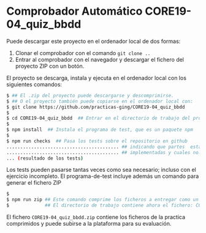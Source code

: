 # Comprobador Automático CORE19-04_quiz_bbdd

Puede descargar este proyecto en el ordenador local de dos formas:
1. Clonar el  comprobador con el comando `git clone ..`
2. Entrar al  comprobador con el navegador y descargar el fichero del proyecto ZIP con un botón.

El proyecto se descarga, instala y ejecuta en el ordenador local con los siguientes comandos:

```sh
$ ## El .zip del proyecto puede descargarse y descomprimirse.
$ ## O el proyecto también puede copiarse en el ordenador local con:
$ git clone https://github.com/practicas-ging/CORE19-04_quiz_bbdd
$
$ cd CORE19-04_quiz_bbdd  ## Entrar en el directorio de trabajo del programa de test
$
$ npm install  ## Instala el programa de test, que es un paquete npm
$
$ npm run checks  ## Pasa los tests sobre el repositorio en github
......................................... ## indicando que partes  están correctamente
......................................... ## implementadas y cuales no.
... (resultado de los tests)
```

Los tests pueden pasarse tantas veces como sea necesario; incluso con el ejercicio incompleto.
El programa-de-test incluye además un comando para generar el fichero ZIP

```bash
$
$ npm run zip ## Este comando comprime los ficheros a entregar como un fichero xx.zip
$             ## El directorio de trabajo contiene ahora el fichero: CORE19-04_quiz_bbdd.zip
```

El fichero `CORE19-04_quiz_bbdd.zip` contiene los ficheros de la practica comprimidos y puede subirse a la plataforma para su evaluación.

